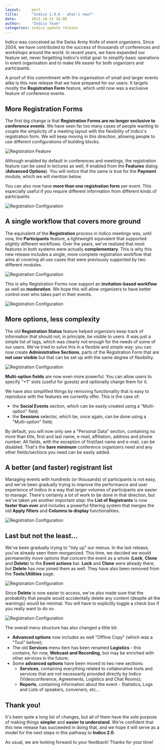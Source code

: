 ```yaml
---
layout:     post
title:      "Indico 1.9.6 - what's new?"
date:       2015-10-15 18:00
author:     "Indico Team"
categories: indico update release
---
```


Indico was conceived as the Swiss Army Knife of event organizers. Since 2004, we have contributed to the success of
thousands of conferences and workshops around the world. In recent years, we have expanded our feature set, never
forgetting Indico's initial goal: to simplify basic operations in event organisation and to make life easier for both
organizers and participants.

A proof of this commitment with the organisation of small and larger events alike is this new release that we have
prepared for our users. It targets mostly the **Registration Form** feature, which until now was a exclusive feature
of conference events.

## More Registration Forms

The first big change is that **Registration Forms are no longer exclusive to conference events**. We have seen far too
many cases of people wanting to couple the simplicity of a meeting layout with the flexibility of Indico's registration
form. We will keep moving in this direction, allowing people to use different configurations of building blocks.

![Registration Feature](/assets/2015-10-15-indico-1-9-6-news/registration_feature.png)

Although enabled by default in conferences and meetings, the registration feature can be used in lectures as well, if
enabled from the **Features** dialog (**Advanced Options**). You will notice that the same is true for the **Payment**
module, which we will mention below.

You can also now have **more than one registration form** per event. This especially useful if you require different
information from different kinds of participants.

![Registration Configuration](/assets/2015-10-15-indico-1-9-6-news/registration_form_list.png)

## A single workflow that covers more ground

The equivalent of the **Registration** process in Indico meetings was, until now, the **Participants** feature, a
lightweight equivalent that supported slightly different workflows. Over the years, we've realized that most features in
both systems were actually **complementary**. This is why this new release includes a single, more complete registration
workflow that aims at covering all use cases that were previously supported by two different modules.

![Registration Configuration](/assets/2015-10-15-indico-1-9-6-news/invitation_list.png)

This is why Registration Forms now support an **invitation-based workflow** as well as **moderation**. We hope this will
allow organizers to have better control over who takes part in their events.

![Registration Configuration](/assets/2015-10-15-indico-1-9-6-news/registration_config.png)

## More options, less complexity

The old **Registration Status** feature helped organizers keep track of information that should not, in principle, be
visible to users. It was just a simple list of tags, which was clearly not enough for the needs of some of our users.
We've tried to solve this in a flexible and simple way: you can now create **Administrative Sections**, parts of the
Registration Form that are **not user visible** but that can be set up with the same degree of flexibility.

![Registration Configuration](/assets/2015-10-15-indico-1-9-6-news/registration_form_admin.png)

**Multi-option fields** are now even more powerful. You can allow users to specify "+1" slots (useful for guests) and
optionally charge them for it.

We have also simplified things by removing functionality that is easy to reproduce with the features we currently offer.
This is the case of:

 * the **Social Events** section, which can be easily created using a "Multi-option" field;
 * the **Sessions** selector, which be, once again, can be done using a "Multi-option" field;

By default, you will now only see a "Personal Data" section, containing no more than title, first and last name, e-mail,
affiliation, address and phone number. All fields, with the exception of first/last name and e-mail, can be disabled.
That's the **bare minimum** conference organizers need and any other fields/sections you need can be easily added.

## A better (and faster) registrant list

Managing events with hundreds (or thousands) of participants is not easy, and we've been gradually trying to improve
the performance and user experience of Indico in a way that larger volumes of participants are easier to manage. There's
certainly a lot of work to be done in that direction, but we've taken yet another important step: the **List of
Registrants** is now **faster than ever** and includes a powerful filtering system that merges the old **Apply filters**
and **Columns to display** functionalities.

![Registration Configuration](/assets/2015-10-15-indico-1-9-6-news/registrant_list_filters.png)

## Last but not the least...

We've been gradually trying to "tidy up" our menus. In the last release, you've already seen them reorganized. This
time, we decided we would permanently move options that concern the event as a whole (**Lock**, **Clone** and
**Delete**) to the **Event actions** bar. **Lock** and **Clone** were already there, but **Delete** has now joined them
as well. They have also been removed from the **Tools**/**Utilities** page.

![Registration Configuration](/assets/2015-10-15-indico-1-9-6-news/event_actions.png)

Since **Delete** is now easier to access, we've also made sure that the probability that people would accidentally delete
any content (despite all the warnings) would be minimal. You will have to explicitly toggle a check box if you really
want to do so.

![Registration Configuration](/assets/2015-10-15-indico-1-9-6-news/event_delete.png)

The overall menu structure has also changed a little bit:

 * **Advanced options** now includes as well "Offline Copy" (which was a "Tool" before);
 * The old **Services** menu item has been renamed **Logistics** - this contains, for now, **Webcast and Recording**,
 but may be enriched with other services in the future;
 * Some **advanced options** have been moved to two new sections:
   - **Services**, containing everything related to collaborative tools and services that are not necessarily provided
directly by Indico (Videoconference, Agreements, Logistics and Chat Rooms);
   - **Reports**, containing information about the event - Statistics, Logs and Lists of speakers, conveners, etc...


## Thank you!

It's been quite a long list of changes, but all of them have the sole purpose of making things **simpler** and **easier
to understand**. We're confident that this new release has succeeded in doing that, and we hope it will serve as a model
for the next steps in this pathway to **Indico 2.0**.

As usual, we are looking forward to your feedback! Thanks for your time!
